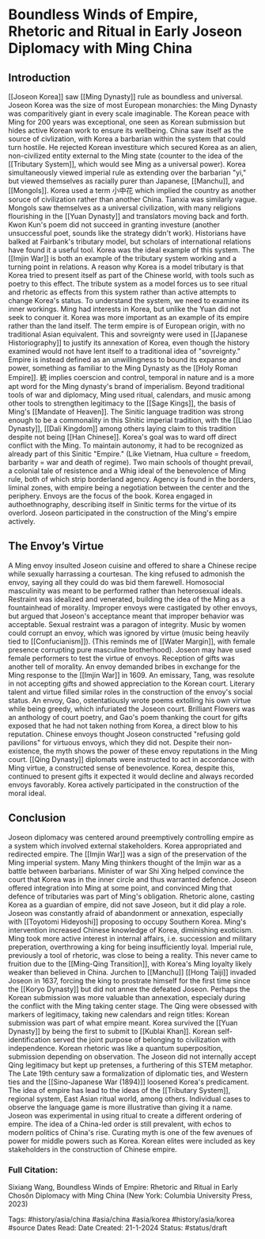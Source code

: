 # Boundless Winds of Empire, Rhetoric and Ritual in Early Joseon Diplomacy with Ming China

## Introduction
[[Joseon Korea]] saw [[Ming Dynasty]] rule as boundless and universal. Joseon Korea was the size of most European monarchies: the Ming Dynasty was comparitively giant in every scale imaginable. The Korean peace with Ming for 200 years was exceptional, one seen as Korean submission but hides active Korean work to ensure its wellbeing. China saw itself as the source of civlization, with Korea a barbarian within the system that could turn hostile. He rejected Korean investiture which secured Korea as an alien, non-civilized entity external to the Ming state (counter to the idea of the [[Tributary System]], which would see Ming as a universal power). Korea simultaneously viewed imperial rule as extending over the barbarian "yi," but viewed themselves as racially purer than Japanese, [[Manchu]], and [[Mongols]]. Korea used a term 小中花 which implied the country as another soruce of civilization rather than another China. Tianxia was similarly vague. Mongols saw themselves as a universal civilization, with many religions flourishing in the [[Yuan Dynasty]] and translators moving back and forth. 
Kwon Kun's poem did not succeed in granting investure (another unsuccessful poet, sounds like the strategy didn't work). Historians have balked at Fairbank's tributary model, but scholars of international relations have found it a useful tool. Korea was the ideal example of this system. The [[Imjin War]] is both an example of the tributary system working and a turning point in relations. A reason why Korea is a model tributary is that Korea tried to present itself as part of the Chinese world, with tools such as poetry to this effect. The tribute system as a model forces us to see ritual and rhetoric as effects from this system rather than active attempts to change Korea's status. To understand the system, we need to examine its inner workings.
Ming had interests in Korea, but unlike the Yuan did not seek to conquer it. Korea was more important as an example of its empire rather than the land itself. The term empire is of European origin, with no traditional Asian equivalent. This and sovreignty were used in [[Japanese Historiography]] to justify its annexation of Korea, even though the history examined would not have lent itself to a traditional idea of "sovreignty." Empire is instead defined as an unwillingness to bound its expanse and power, something as familiar to the Ming Dynasty as the [[Holy Roman Empire]]. 統 implies coerscion and control, temporal in nature and is a more apt word for the Ming dynasty's brand of imperialism. Beyond traditional tools of war and diplomacy, Ming used ritual, calendars, and music among other tools to strengthen legitimacy to the [[Sage Kings]], the basis of Ming's [[Mandate of Heaven]]. The Sinitic language tradition was strong enough to be a commonality in this SInitic imperial tradition, with the [[Liao Dynasty]], [[Dali Kingdom]] among others laying claim to this tradition despite not being [[Han Chinese]]. 
Korea's goal was to ward off direct conflict with the Ming. To maintain autonomy, it had to be recognized as already part of this Sinitic "Empire." (Like Vietnam, Hua culture = freedom, barbarity = war and death of regime). Two main schools of thought prevail, a colonial tale of resistence and a Whig ideal of the benevolence of Ming rule, both of which strip borderland agency. Agency is found in the borders, liminal zones, with empire being a negotiation between the center and the periphery. Envoys are the focus of the book. Korea engaged in authoethnography, describing itself in Sinitic terms for the virtue of its overlord. Joseon participated in the construction of the Ming's empire actively. 

## The Envoy’s Virtue
A Ming envoy insulted Joseon cuisine and offered to share a Chinese recipe while sexually harrassing a courtesan. The king refused to admonish the envoy, saying all they could do was bid them farewell. Homosocial masculinity was meant to be performed rather than heterosexual ideals. Restraint was idealized and venerated, building the idea of the Ming as a fountainhead of morality. Improper envoys were castigated by other envoys, but argued that Joseon's acceptance meant that improper behavior was acceptable. Sexual restraint was a paragon of integrity. Music by women could corrupt an envoy, which was ignored by virtue (music being heavily tied to [[Confucianism]]). (This reminds me of [[Water Margin]], with female presence corrupting pure masculine brotherhood). Joseon may have used female performers to test the virtue of envoys. Reception of gifts was another tell of morality. An envoy demanded bribes in exchange for the Ming response to the [[Imjin War]] in 1609. An emissary, Tang, was resolute in not accepting gifts and showed appreciation to the Korean court. Literary talent and virtue filled similar roles in the construction of the envoy's social status. An envoy, Gao, ostentatiously wrote poems extolling his own virtue while being greedy, which infuriated the Joseon court. Brilliant Flowers was an anthology of court poetry, and Gao's poem thanking the court for gifts exposed that he had not taken nothing from Korea, a direct blow to his reputation. Chinese envoys thought Joseon constructed "refusing gold pavilions" for virtuous envoys, which they did not. Despite their non-existence, the myth shows the power of these envoy reputations in the Ming court. [[Qing Dynasty]] diplomats were instructed to act in accordance with Ming virtue, a constructed sense of benevolence. Korea, despite this, continued to present gifts it expected it would decline and always recorded envoys favorably. Korea actively participated in the construction of the moral ideal.

## Conclusion
Joseon diplomacy was centered around preemptively controlling empire as a system which involved external stakeholders. Korea appropriated and redirected empire. The [[Imjin War]] was a sign of the preservation of the Ming imperial system. Many Ming thinkers thought of the Imjin war as a battle between barbarians. Minister of war Shi Xing helped convince the court that Korea was in the inner circle and thus warranted defence. Joseon offered integration into Ming at some point, and convinced Ming that defence of tributaries was part of Ming's obligation. Rhetoric alone, casting Korea as a guardian of empire, did not save Joseon, but it did play a role. Joseon was constantly afraid of abandonment or annexation, especially with [[Toyotomi Hideyoshi]] proposing to occupy Southern Korea. Ming's intervention increased Chinese knowledge of Korea, diminishing exoticism. Ming took more active interest in internal affairs, i.e. succession and military preperation, overthrowing a king for being insufficiently loyal. Imperial rule, previously a tool of rhetoric, was close to being a reality. This never came to fruition due to the [[Ming-Qing Transition]], with Korea's Ming loyalty likely weaker than believed in China. Jurchen to [[Manchu]] [[Hong Taiji]] invaded Joseon in 1637, forcing the king to prostrate himself for the first time since the [[Koryo Dynasty]] but did not annex the defeated Joseon. Perhaps the Korean submission was more valuable than annexation, especialy during the conflict with the Ming taking center stage. The Qing were obsessed with markers of legitimacy, taking new calendars and reign titles: Korean submission was part of what empire meant. Korea survived the [[Yuan Dynasty]] by being the first to submit to [[Kublai Khan]].
Korean self-identification served the joint purpose of belonging to civilization with independence. Korean rhetoric was like a quantum superposition, submission depending on observation. The Joseon did not internally accept Qing legitimacy but kept up pretenses, a furthering of this STEM metaphor. The Late 19th century saw a formalization of diplomatic ties, and Western ties and the [[Sino-Japanese War (1894)]] loosened Korea's predicament. The idea of empire has lead to the ideas of the [[Tributary System]], regional system, East Asian ritual world, among others. Individual cases to observe the language game is more illustrative than giving it a name. Joseon was experimental in using ritual to create a different ordering of empire. The idea of a China-led order is still prevalent, with echos to modern politics of China's rise. Curating myth is one of the few avenues of power for middle powers such as Korea. Korean elites were included as key stakeholders in the construction of Chinese empire.

### Full Citation:
Sixiang Wang, Boundless Winds of Empire: Rhetoric and Ritual in Early Chosŏn Diplomacy with Ming China (New York: Columbia University Press, 2023)

Tags: #history/asia/china #asia/china #asia/korea #history/asia/korea #source
Dates Read:
Date Created: 21-1-2024
Status: #status/draft